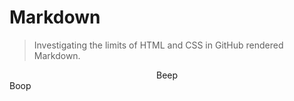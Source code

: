 # Markdown

> Investigating the limits of HTML and CSS in GitHub rendered Markdown.

<div width="100%">
	<div width="30%" align="center">Beep</div>
	<div width="70%">Boop</div>
</div>